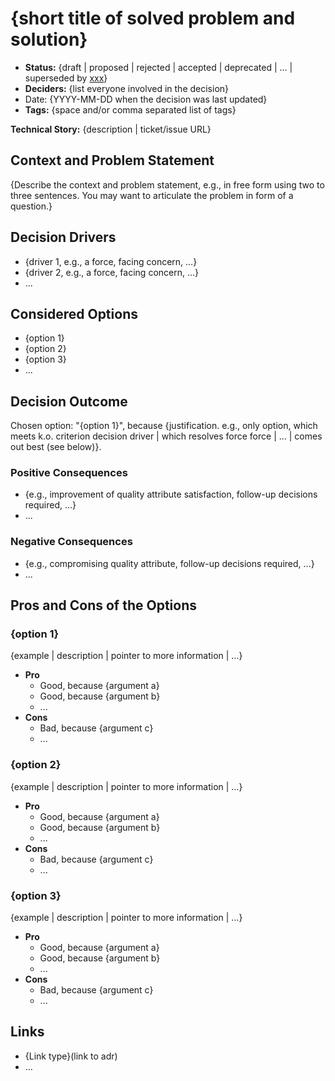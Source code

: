 # {short title of solved problem and solution}

- **Status:** {draft | proposed | rejected | accepted | deprecated | … | superseded by [xxx](yyyymmdd-xxx.md)} <!-- optional -->
- **Deciders:** {list everyone involved in the decision} <!-- optional -->
- Date: {YYYY-MM-DD when the decision was last updated} <!-- optional. To customize the ordering without relying on Git creation dates and filenames -->
- **Tags:** {space and/or comma separated list of tags} <!-- optional -->

**Technical Story:** {description | ticket/issue URL} <!-- optional -->

## Context and Problem Statement

{Describe the context and problem statement, e.g., in free form using two to three sentences. You may want to articulate the problem in form of a question.}

## Decision Drivers <!-- optional -->

- {driver 1, e.g., a force, facing concern, …}
- {driver 2, e.g., a force, facing concern, …}
- ... <!-- numbers of drivers can vary -->

## Considered Options

- {option 1}
- {option 2}
- {option 3}
- ... <!-- numbers of options can vary -->

## Decision Outcome

Chosen option: "{option 1}", because {justification. e.g., only option, which meets k.o. criterion decision driver | which resolves force force | … | comes out best (see below)}.

### Positive Consequences <!-- optional -->

- {e.g., improvement of quality attribute satisfaction, follow-up decisions required, …}
- ... <!-- numbers of options can vary -->

### Negative Consequences <!-- optional -->

- {e.g., compromising quality attribute, follow-up decisions required, …}
- ... <!-- numbers of options can vary -->

## Pros and Cons of the Options <!-- optional -->

### {option 1}

{example | description | pointer to more information | …} <!-- optional -->

- **Pro**
  - Good, because {argument a}
  - Good, because {argument b}
  - ...
- **Cons**
  - Bad, because {argument c}
  - ... <!-- numbers of pros and cons can vary -->

### {option 2}

{example | description | pointer to more information | …} <!-- optional -->

- **Pro**
  - Good, because {argument a}
  - Good, because {argument b}
  - ...
- **Cons**
  - Bad, because {argument c}
  - ... <!-- numbers of pros and cons can vary -->

### {option 3}

{example | description | pointer to more information | …} <!-- optional -->

- **Pro**
  - Good, because {argument a}
  - Good, because {argument b}
  - ...
- **Cons**
  - Bad, because {argument c}
  - ... <!-- numbers of pros and cons can vary -->

## Links <!-- optional -->

- {Link type}(link to adr) <!-- example: Refined by [xxx](yyyymmdd-xxx.md) -->
- … <!-- numbers of links can vary -->
